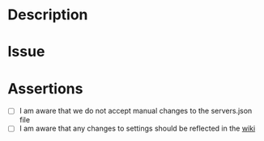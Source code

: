 # Description

<!-- Please describe the reason for the changes being proposed. -->

# Issue

<!-- Please link to the issue(s) this change relates to. -->

# Assertions

* [ ] I am aware that we do not accept manual changes to the servers.json file <!-- If this is your goal, please consult https://github.com/qdm12/gluetun-wiki/blob/main/setup/servers.md#update-using-the-command-line -->
* [ ] I am aware that any changes to settings should be reflected in the [wiki](https://github.com/qdm12/gluetun-wiki/)
